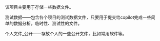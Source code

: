该项目主要用于存储一些数据文件。

测试数据——包含各个项目的测试数据文件，只要用于提交给copilot完成一些简单的数据分析。临时性、测试性的文件。

个人文件_公开——存放个人的一些公开文件，比如常用软件等。